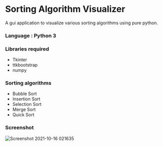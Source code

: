 # Sorting Algorithm Visualizer

A gui application to visualize various sorting algorithms using pure python.
    
### Language : Python 3

### Libraries required
- Tkinter
- ttkbootstrap
- numpy

### Sorting algorithms
- Bubble Sort
- Insertion Sort
- Selection Sort
- Merge Sort
- Quick Sort

### Screenshot



![Screenshot 2021-10-16 021635](https://user-images.githubusercontent.com/55054089/137551474-512ffc14-90bc-4fdf-ab8c-835d930e3b64.png)

